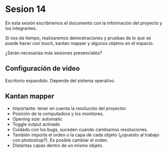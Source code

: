 # Sesion 14

En esta sesión escribiremos el documento con la información del proyecto y los integrantes. 

Si nos da tiempo, realizaremos demostraciones y pruebas de lo que se puede hacer con touch, kantan mapper y algunos objetos en el espacio. 

¿Serán necesarias más sesiones presenciales? 

## Configuración de video

Escritorio expandido. Depende del sistema operativo. 

## Kantan mapper

- Importante: tener en cuenta la resolución del proyector. 
- Posición de la computadora y los monitores. 
- Opening size: automatic
- Toggle output activado
- Cuidado con los bugs, suceden cuando cambiamos resoluciones. 
- También importa el orden o la capa de cada objeto (¿opuesto al trabajo con photoshop?). Es posible cambiar el orden. 
- Distantas capas dentro de un mismo objeto.  